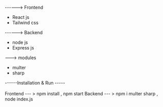 ------> Frontend

* React js
* Tailwind css
  
------> Backend
  
* node js
* Express js
  
---> modules
  * multer
  * sharp


------Installation & Run -----<br> </br>
Frontend --- > npm install  ,   npm start
Backend --- > npm i multer sharp  ,  node index.js 






